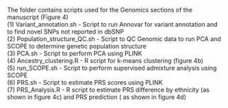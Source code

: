 The folder contains scripts used for the Genomics sections of the manuscript (Figure 4)\
(1) Variant_annotation.sh - Script to run Annovar for variant annotation and to find novel SNPs not reported in dbSNP \
(2) Population_structure_QC.sh - Script to QC Genomic data to run PCA and SCOPE to determine genetic population structure \
(3) PCA.sh - Script to perform PCA using PLINK \
(4) Ancestry_clustering.R - R script for k-means clustering (figure 4b) \
(5) run_SCOPE.sh - Script to perform supervised admixture analysis using SCOPE \
(6) PRS.sh - Script to estimate PRS scores using PLINK \
(7) PRS_Analysis.R - R script to estimate PRS difference by ethnicity (as shown in figure 4c) and PRS prediction ( as shown in figure 4d)
